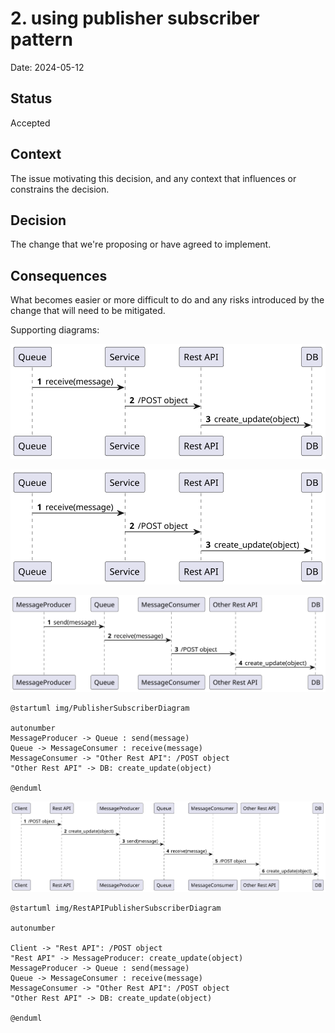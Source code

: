 # 2. using publisher subscriber pattern

Date: 2024-05-12

## Status

Accepted

## Context

The issue motivating this decision, and any context that influences or constrains the decision.

## Decision

The change that we're proposing or have agreed to implement.

## Consequences

What becomes easier or more difficult to do and any risks introduced by the change that will need to be mitigated.

Supporting diagrams:

![](img/PublisherDiagram.svg)
<div hidden>

    @startuml img/PublisherDiagram

    autonumber
    Queue -> Service : receive(message)
    Service -> "Rest API": /POST object
    "Rest API" -> DB: create_update(object)

    @enduml

</div>


![](img/SubscriberDiagram.svg)
<div hidden>

    @startuml img/SubscriberDiagram

    autonumber
    Queue -> Service : receive(message)
    Service -> "Rest API": /POST object
    "Rest API" -> DB: create_update(object)

    @enduml

</div>

![](img/PublisherSubscriberDiagram.svg)
<div>

    @startuml img/PublisherSubscriberDiagram

    autonumber
    MessageProducer -> Queue : send(message)
    Queue -> MessageConsumer : receive(message)
    MessageConsumer -> "Other Rest API": /POST object
    "Other Rest API" -> DB: create_update(object)

    @enduml

</div>

![](img/RestAPIPublisherSubscriberDiagram.svg)
<div>

    @startuml img/RestAPIPublisherSubscriberDiagram

    autonumber
    
    Client -> "Rest API": /POST object
    "Rest API" -> MessageProducer: create_update(object)
    MessageProducer -> Queue : send(message)
    Queue -> MessageConsumer : receive(message)
    MessageConsumer -> "Other Rest API": /POST object
    "Other Rest API" -> DB: create_update(object)

    @enduml

</div>